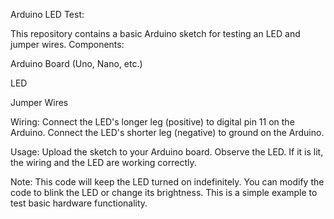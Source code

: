 Arduino LED Test:

This repository contains a basic Arduino sketch for testing an LED and jumper wires.
Components:

Arduino Board (Uno, Nano, etc.)

LED

Jumper Wires


Wiring:
Connect the LED's longer leg (positive) to digital pin 11 on the Arduino.
Connect the LED's shorter leg (negative) to ground on the Arduino.


Usage:
Upload the sketch to your Arduino board.
Observe the LED. If it is lit, the wiring and the LED are working correctly.

Note:
This code will keep the LED turned on indefinitely.
You can modify the code to blink the LED or change its brightness.
This is a simple example to test basic hardware functionality.

